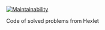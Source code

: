 [![Maintainability](https://api.codeclimate.com/v1/badges/37ba376c523448f89150/maintainability)](https://codeclimate.com/github/Andradit/hexlet-git/maintainability)

Code of solved problems from Hexlet
